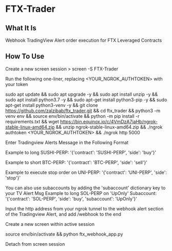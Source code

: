 # FTX-Trader

## What It Is

Webhook TradingView Alert order execution for FTX Leveraged Contracts

## How To Use

Create a new screen session > screen -S FTX-Trader

Run the following one-liner, replacing <YOUR_NGROK_AUTHTOKEN> with your token

sudo apt update && sudo apt upgrade -y && sudo apt install unzip -y && sudo apt install python3.7 -y && sudo apt-get install python3-pip -y && sudo apt-get install python3-venv -y && git clone https://github.com/zalzibab/ftx_trader.git && cd ftx_trader && python3 -m venv env && source env/bin/activate && python -m pip install -r requirements.txt && wget https://bin.equinox.io/c/4VmDzA7iaHb/ngrok-stable-linux-amd64.zip && unzip ngrok-stable-linux-amd64.zip && ./ngrok authtoken <YOUR_NGROK_AUTHTOKEN> && ./ngrok http 5000

Enter Tradingview Alerts Message in the Following Format

Example to long SUSHI-PERP: '{'contract': 'SUSHI-PERP', 'side': 'buy'}'

Example to short BTC-PERP: '{'contract': 'BTC-PERP', 'side': 'sell'}'

Example to execute stop order on UNI-PERP: '{'contract': 'UNI-PERP', 'side': 'stop'}'

You can also use subaccounts by adding the 'subaccount' dictionary key to your TV Alert Msg
Example to long SOL-PERP on 'UpOnly' Subaccount: '{'contract': 'SOL-PERP', 'side': 'buy', 'subaccount': 'UpOnly'}'

Input the http address from your ngrok tunnel to the webhook alert section of
the Tradingview Alert, and add /webhook to the end

Create a new screen within active session

source env/bin/activate && python ftx_webhook_app.py

Detach from screen session
